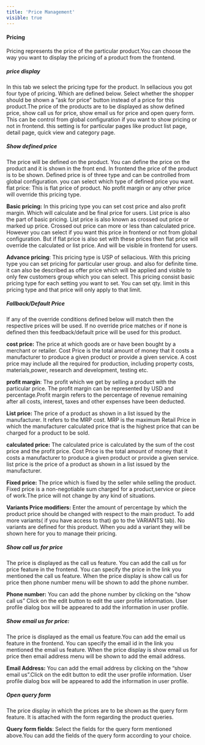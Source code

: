 ```yaml
---
title: 'Price Management'
visible: true
---
```


#### Pricing
Pricing represents the price of the particular product.You can choose the way you want to display the pricing of a product from the frontend.

##### price display
In this tab we select the pricing type for the product. In sellacious you got four type of pricing. Which are defined below. Select whether the shopper should be shown a “ask for price” button instead of a price for this product.The price of the products are to be displayed as show defined price, show call us for price, show email us for price and open query form.
This can be control from global configuration if you want to show pricing or not in frontend. this setting is for particular pages like product list page, detail page, quick view and category page. 

##### Show defined price
The price will be defined on the product. You can define the price on the product and it is shown in the front end. In frontend the price of the product is to be shown. Defined price is of three type and can be controlled from global configuration. you can select which type of defined price you want.
flat price: This is flat price of product. No profit margin or any other price will override this pricing type.

**Basic pricing:** In this pricing type you can set cost price and also profit margin. Which will calculate and be final price for users. List price is also the part of basic pricing. List price is also known as crossed out price or marked up price. Crossed out price can more or less than calculated price. However you can select if you want this price in frontend or not from global configuration. 
But if flat price is also set with these prices then flat price will override the calculated or list price. And will be visible in frontend for users. 

**Advance pricing**: This pricing type is USP of sellacious. With this pricing type you can set pricing for particular user group. and also for definite time. it can also be described as offer price which will be applied and visible to only few customers group which you can select. This pricing consist basic pricing type for each setting you want to set. You can set qty. limit in this pricing type and that price will only apply to that limit. 

##### Fallback/Default Price
If any of the override conditions defined below will match then the respective prices will be used. If no override price matches or if none is defined then this feedback/default price will be used for this product.

**cost price:** The price at which goods are or have been bought by a merchant or retailer. Cost Price is the total amount of money that it costs a manufacturer to produce a given product or provide a given service. A cost price may include all the required for production, including property costs, materials,power, research and development, testing etc.

**profit margin**: The profit which we get by selling a product with the particular price. The profit margin can be represented by USD and percentage.Profit margin refers to the percentage of revenue remaining after all costs, interest, taxes and other expenses have been deducted.

**List price:** The price of a product as shown in a list issued by the manufacturer. It refers to the MRP cost. MRP is the maximum Retail Price in which the manufacturer calculated price that is the highest price that can be charged for a product to be sold.

**calculated price:** The calculated price is calculated by the sum of the cost price and the profit price. Cost Price is the total amount of money that it costs a manufacturer to produce a given product or provide a given service. list price is the price of a product as shown in a list issued by the manufacturer.

**Fixed price:** The price which is fixed by the seller while selling the product. Fixed price is a non-negotiable sum charged for a product,service or piece of work.The price will not change by any kind of situations.

**Variants Price modifiers:** Enter the amount of percentage by which the product price should be changed with respect to the main product. To add more variants( if you have access to that) go to the VARIANTS tab). No variants are defined for this product. When you add  a variant they will be shown here for you to manage their pricing.

##### Show call us for price 
The price is displayed as the call us feature. You can add the call us for price feature in the frontend. You can specify the price in the link you mentioned the call us feature.
When the price display is show call us for price then phone number menu will be shown to add the phone number. 

**Phone number:** You can add the phone number by clicking on the “show call us” Click on the edit button to edit the user profile information. User profile dialog box will be appeared to add the information in user profile.

##### Show email us for price: 
The price is displayed as the email us feature.You can add the email us feature in the frontend. You can specify the email id in the link you mentioned the email us feature.
When the price display is show email us for price then email address menu will be shown to add the email address.

**Email Address:** You can add the email address by clicking on the “show email us”.Click on the edit button to edit the user profile information. User profile dialog box will be appeared to add the information in user profile.

##### Open query form
The price display in which the prices are to be shown as the query form feature. It is attached with the form regarding the product queries.

**Query form fields**:  Select the fields for the query form mentioned above.You can add the fields of the query form according to your choice.
